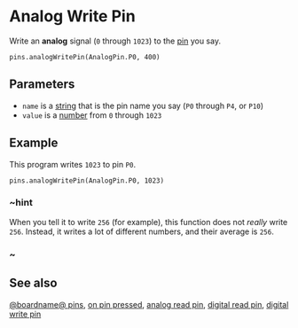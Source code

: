 # Analog Write Pin

Write an **analog** signal (`0` through `1023`) to the
[pin](/device/pins) you say.

```sig
pins.analogWritePin(AnalogPin.P0, 400)
```

## Parameters

* ``name`` is a [string](/types/string) that is the pin name you say (`P0` through `P4`, or `P10`)
* ``value`` is a [number](/types/number) from `0` through `1023`

## Example

This program writes `1023` to pin `P0`.

```blocks
pins.analogWritePin(AnalogPin.P0, 1023)
```

### ~hint

When you tell it to write `256` (for example), this function does not
_really_ write `256`.  Instead, it writes a lot of different numbers,
and their average is `256`.

### ~

## See also

[@boardname@ pins](/device/pins), [on pin pressed](/makecode-blockeditor/reference/input/on-pin-pressed), [analog read pin](/makecode-blockeditor/reference/pins/analog-read-pin), [digital read pin](/makecode-blockeditor/reference/pins/digital-read-pin), [digital write pin](/makecode-blockeditor/reference/pins/digital-write-pin)


